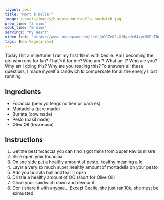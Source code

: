 ```yaml
---
layout: post
title: "Mort à Della!"
image: /assets/images/burrata-mortadella-sandwich.jpg
prep_time: "3 mins"
cook_time: "0 mins"
servings: "My Heart"
video_link: "https://www.instagram.com/reel/DOGZe8JjGiUyrdr64xyx0SEsTNe0iJMU8Jsv440/?igsh=MW80dXIxbm9pOTJpbQ== "
tags: [Non Vegetarian]
---
```


Today I hit a milestone! I ran my first 10km with Cecile. Am I becoming the girl who runs for fun? That's it for me? Who am I? What am I? Who are you? Why am I doing this? Why are you reading this? To answers all these questions, I made myself a sandwich to compensate for all the energy I lost running. 

## Ingredients

* Focaccia (pero yo tengo no tiempo para es)
* Mortadella (porc made)
* Burrata (cow made)
* Pesto (basil made) 
* Olive Oil (tree made) 


## Instructions

1. Get the best focaccia you can find, I got mine from Super Ravioli in Gre
2. Slice open your focaccia 
3. On one side put a healthy amount of pesto, healthy meaning a lot 
4. Layer a very so much super healthy amount of mortadella on your pesto 
5. Add you burrata ball and tear it open 
6. Drizzle a healthy amount of OO (short for Olive Oil)
7. Close your sandwich down and devour it
8. Don't share it with anyone....Except Cecile, she just ran 10k, she must be exhausted



